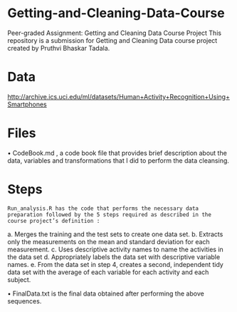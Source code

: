 # Getting-and-Cleaning-Data-Course
Peer-graded Assignment: Getting and Cleaning Data Course Project
This repository is a submission for Getting and Cleaning Data course project created by Pruthvi Bhaskar Tadala.

# Data
http://archive.ics.uci.edu/ml/datasets/Human+Activity+Recognition+Using+Smartphones

# Files
•	CodeBook.md , a code book file that provides brief description about the data, variables and  transformations that I did to perform the data cleansing.

# Steps 
	Run_analysis.R has the code that performs the necessary data preparation followed by the 5 steps required as described in the course project’s definition :
a.	Merges the training and the test sets to create one data set. 
b.	Extracts only the measurements on the mean and standard deviation for each measurement. 
c.	Uses descriptive activity names to name the activities in the data set 
d.	Appropriately labels the data set with descriptive variable names. 
e.	From the data set in step 4, creates a second, independent tidy data set with the average of each variable for each activity and each subject.


•	FinalData.txt is the final data obtained after performing the above sequences.
